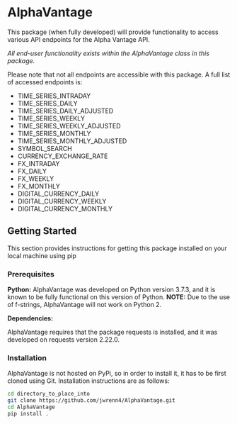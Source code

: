 # AlphaVantage

This package (when fully developed) will provide functionality to access various API endpoints for the Alpha Vantage API.

*All end-user functionality exists within the AlphaVantage class in this package.*

Please note that not all endpoints are accessible with this package.  A full list
of accessed endpoints is:

- TIME_SERIES_INTRADAY
- TIME_SERIES_DAILY
- TIME_SERIES_DAILY_ADJUSTED
- TIME_SERIES_WEEKLY
- TIME_SERIES_WEEKLY_ADJUSTED
- TIME_SERIES_MONTHLY
- TIME_SERIES_MONTHLY_ADJUSTED
- SYMBOL_SEARCH
- CURRENCY_EXCHANGE_RATE
- FX_INTRADAY
- FX_DAILY
- FX_WEEKLY
- FX_MONTHLY
- DIGITAL_CURRENCY_DAILY
- DIGITAL_CURRENCY_WEEKLY
- DIGITAL_CURRENCY_MONTHLY

## Getting Started

This section provides instructions for getting this package installed on your
local machine using pip

### Prerequisites

**Python:**  AlphaVantage was developed on Python version 3.7.3, and it is known
to be fully functional on this version of Python.  **NOTE:** Due to the use of f-strings,
AlphaVantage will not work on Python 2.

**Dependencies:**

AlphaVantage requires that the package requests is installed, and it was developed
on requests version 2.22.0.

### Installation

AlphaVantage is not hosted on PyPi, so in order to install it, it has to be first
cloned using Git.  Installation instructions are as follows:

```bash
cd directory_to_place_into
git clone https://github.com/jwrenn4/AlphaVantage.git
cd AlphaVantage
pip install .
```
